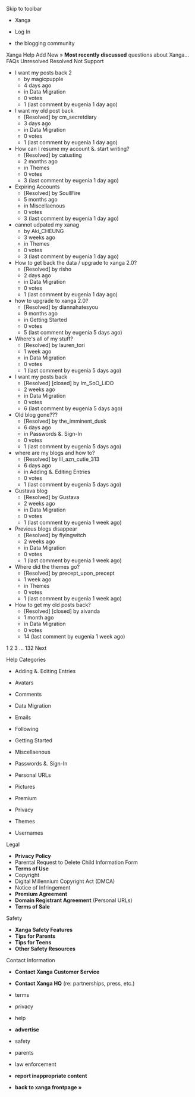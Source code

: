 Skip to toolbar

*   Xanga

*   Log In

*   the blogging community

Xanga Help Add New » **Most recently discussed** questions about Xanga… FAQs Unresolved Resolved Not Support

*   I want my posts back 2
    *   by magicpupple
    *   4 days ago
    *   in Data Migration
    *   0 votes
    *   1 (last comment by eugenia 1 day ago)
*   I want my old post back
    *   \[Resolved\] by cm\_secretdiary
    *   3 days ago
    *   in Data Migration
    *   0 votes
    *   1 (last comment by eugenia 1 day ago)
*   How can I resume my account &. start writing?
    *   \[Resolved\] by catusting
    *   2 months ago
    *   in Themes
    *   0 votes
    *   3 (last comment by eugenia 1 day ago)
*   Expiring Accounts
    *   \[Resolved\] by SoullFire
    *   5 months ago
    *   in Miscellaenous
    *   0 votes
    *   3 (last comment by eugenia 1 day ago)
*   cannot udpated my xanag
    *   by Aki\_CHEUNG
    *   3 weeks ago
    *   in Themes
    *   0 votes
    *   3 (last comment by eugenia 1 day ago)
*   How to get back the data / upgrade to xanga 2.0?
    *   \[Resolved\] by risho
    *   2 days ago
    *   in Data Migration
    *   0 votes
    *   1 (last comment by eugenia 1 day ago)
*   how to upgrade to xanga 2.0?
    *   \[Resolved\] by diannahatesyou
    *   9 months ago
    *   in Getting Started
    *   0 votes
    *   5 (last comment by eugenia 5 days ago)
*   Where's all of my stuff?
    *   \[Resolved\] by lauren\_tori
    *   1 week ago
    *   in Data Migration
    *   0 votes
    *   1 (last comment by eugenia 5 days ago)
*   I want my posts back
    *   \[Resolved\] \[closed\] by Im\_SoO\_LiDO
    *   2 weeks ago
    *   in Data Migration
    *   0 votes
    *   6 (last comment by eugenia 5 days ago)
*   Old blog gone???
    *   \[Resolved\] by the\_imminent\_dusk
    *   6 days ago
    *   in Passwords &. Sign-In
    *   0 votes
    *   1 (last comment by eugenia 5 days ago)
*   where are my blogs and how to?
    *   \[Resolved\] by lil\_azn\_cutie\_313
    *   6 days ago
    *   in Adding &. Editing Entries
    *   0 votes
    *   1 (last comment by eugenia 5 days ago)
*   Gustava blog
    *   \[Resolved\] by Gustava
    *   2 weeks ago
    *   in Data Migration
    *   0 votes
    *   1 (last comment by eugenia 1 week ago)
*   Previous blogs disappear
    *   \[Resolved\] by flyingwitch
    *   2 weeks ago
    *   in Data Migration
    *   0 votes
    *   1 (last comment by eugenia 1 week ago)
*   Where did the themes go?
    *   \[Resolved\] by precept\_upon\_precept
    *   1 week ago
    *   in Themes
    *   0 votes
    *   1 (last comment by eugenia 1 week ago)
*   How to get my old posts back?
    *   \[Resolved\] \[closed\] by aivanda
    *   1 month ago
    *   in Data Migration
    *   0 votes
    *   14 (last comment by eugenia 1 week ago)

1 2 3 ... 132 Next

Help Categories

*   Adding &. Editing Entries
*   Avatars
*   Comments
*   Data Migration
*   Emails
*   Following
*   Getting Started
*   Miscellaenous

*   Passwords &. Sign-In
*   Personal URLs
*   Pictures
*   Premium
*   Privacy
*   Themes
*   Usernames

Legal

*   **Privacy Policy**
*   Parental Request to Delete Child Information Form
*   **Terms of Use**
*   Copyright
*   Digital Millennium Copyright Act (DMCA)
*   Notice of Infringement
*   **Premium Agreement**
*   **Domain Registrant Agreement** (Personal URLs)
*   **Terms of Sale**

Safety

*   **Xanga Safety Features**
*   **Tips for Parents**
*   **Tips for Teens**
*   **Other Safety Resources**

Contact Information

*   **Contact Xanga Customer Service**
*   **Contact Xanga HQ** (re: partnerships, press, etc.)

*   terms
*   privacy
*   help
*   **advertise**

*   safety
*   parents
*   law enforcement
*   **report inappropriate content**

*   **back to xanga frontpage »**